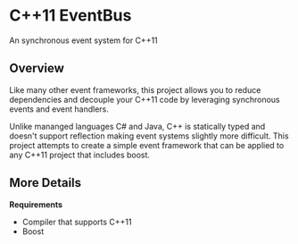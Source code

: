 C++11 EventBus
========

An synchronous event system for C++11

Overview
-----

Like many other event frameworks, this project allows you to reduce dependencies and decouple your C++11 code by leveraging synchronous events and event handlers.

Unlike mananged languages C# and Java, C++ is statically typed and doesn't support reflection making event systems slightly more difficult. This project attempts to create a simple event framework that can be applied to any C++11 project that includes boost.


More Details
-----------
**Requirements**
* Compiler that supports C++11
* Boost
